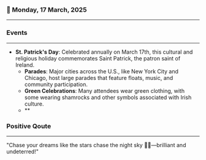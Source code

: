 ### 📅 Monday, 17 March, 2025
------
### Events
------
- **St. Patrick's Day**: Celebrated annually on March 17th, this cultural and religious holiday commemorates Saint Patrick, the patron saint of Ireland. 
  - **Parades**: Major cities across the U.S., like New York City and Chicago, host large parades that feature floats, music, and community participation.
  - **Green Celebrations**: Many attendees wear green clothing, with some wearing shamrocks and other symbols associated with Irish culture.
  - **
### Positive Qoute
------
"Chase your dreams like the stars chase the night sky 🌌✨—brilliant and undeterred!"
